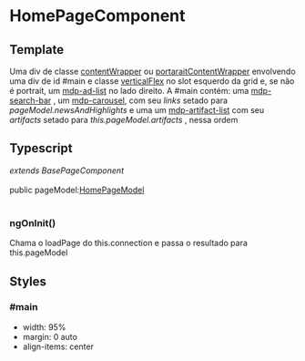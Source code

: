 # HomePageComponent

## Template
Uma div de classe [contentWrapper](/Docs/src/Styles.md#.contentWrapper) ou [portaraitContentWrapper](/Docs/src/Styles.md#.contentWrapperPortrait) envolvendo uma div de id #main e classe [verticalFlex](/Docs/src/Styles.md#.verticalFlex) no slot esquerdo da grid e, se não é portrait, um [mdp-ad-list](/Docs/src/app/components/structure/AdList.md) no lado direito. A #main contém: uma [mdp-search-bar](/Docs/src/app/components/controls/SearchBar.md) , um [mdp-carousel](/Docs/src/app/components/widgets/Carousel.md), com seu *links* setado para *pageModel.newsAndHighlights*  e uma um [mdp-artifact-list](/Docs/src/app/components/structure/ArtifactList.md) com seu *artifacts* setado para *this.pageModel.artifacts* , nessa ordem
## Typescript
*extends BasePageComponent*<br><br>
public pageModel:[HomePageModel](/Docs/src/app/models/pages/HomePageModel.md)<br><br>
### ngOnInit()
Chama o loadPage do this.connection e passa o resultado para this.pageModel
## Styles
### \#main 
- width: 95%
- margin: 0 auto
- align-items: center
